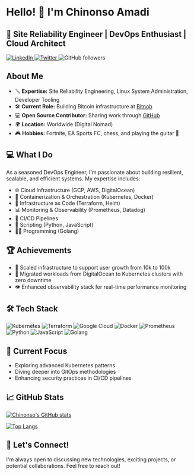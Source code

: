 # Hello! 👋 I'm Chinonso Amadi

## 🚀 Site Reliability Engineer | DevOps Enthusiast | Cloud Architect

<p align="left">
  <a href="https://www.linkedin.com/in/justice-amadi/">
    <img src="https://img.shields.io/badge/-LinkedIn-%233781da" alt="LinkedIn" />
  </a>
  <a href="https://www.twitter.com/jackhoudini__">
    <img src="https://img.shields.io/badge/-Twitter-%231DA1F2" alt="Twitter" />
  </a>
  <img src="https://img.shields.io/github/followers/NonsoAmadi10?label=Follow&style=social" alt="GitHub followers" />
</p>

## About Me

- 🪛 **Expertise:** Site Reliability Engineering, Linux System Administration, Developer Tooling
- 🛠️ **Current Role:** Building Bitcoin infrastructure at [Bitnob](https://github.com/bitnob)
- 💻 **Open Source Contributor:** Sharing work through [GitHub](https://github.com/NonsoAmadi10?tab=repositories&type=source)
- 🌍 **Location:** Worldwide (Digital Nomad)
- 🎮 **Hobbies:** Fortnite, EA Sports FC, chess, and playing the guitar 🎸

## 💻 What I Do

As a seasoned DevOps Engineer, I'm passionate about building resilient, scalable, and efficient systems. My expertise includes:

- 🌐 Cloud Infrastructure (GCP, AWS, DigitalOcean)
- 🐳 Containerization & Orchestration (Kubernetes, Docker)
- 🔧 Infrastructure as Code (Terraform, Helm)
- 📊 Monitoring & Observability (Prometheus, Datadog)
- 🚀 CI/CD Pipelines
- 🐍 Scripting (Python, JavaScript)
- 🧑‍💻 Programming (Golang)

## 🏆 Achievements

- 🚀 Scaled infrastructure to support user growth from 10k to 100k
- 🔄 Migrated workloads from DigitalOcean to Kubernetes clusters with zero downtime
- 👁️ Enhanced observability stack for real-time performance monitoring

## 🛠️ Tech Stack

![Kubernetes](https://img.shields.io/badge/-Kubernetes-326CE5?style=flat-square&logo=kubernetes&logoColor=white)
![Terraform](https://img.shields.io/badge/-Terraform-623CE4?style=flat-square&logo=terraform&logoColor=white)
![Google Cloud](https://img.shields.io/badge/-Google%20Cloud-4285F4?style=flat-square&logo=google-cloud&logoColor=white)
![Docker](https://img.shields.io/badge/-Docker-2496ED?style=flat-square&logo=docker&logoColor=white)
![Prometheus](https://img.shields.io/badge/-Prometheus-E6522C?style=flat-square&logo=prometheus&logoColor=white)
![Python](https://img.shields.io/badge/-Python-3776AB?style=flat-square&logo=python&logoColor=white)
![JavaScript](https://img.shields.io/badge/-JavaScript-F7DF1E?style=flat-square&logo=javascript&logoColor=black)
![Golang](https://img.shields.io/badge/-Golang-00ADD8?style=flat-square&logo=go&logoColor=white)

## 🌱 Current Focus

- Exploring advanced Kubernetes patterns
- Diving deeper into GitOps methodologies
- Enhancing security practices in CI/CD pipelines

## 📈 GitHub Stats

[![Chinonso's GitHub stats](https://github-readme-stats.vercel.app/api?username=NonsoAmadi10&show_icons=true&theme=radical)](https://github.com/anuraghazra/github-readme-stats)

[![Top Langs](https://github-readme-stats.vercel.app/api/top-langs/?username=NonsoAmadi10&hide=css,html)](https://github.com/anuraghazra/github-readme-stats)

## 🤝 Let's Connect!

I'm always open to discussing new technologies, exciting projects, or potential collaborations. Feel free to reach out!

